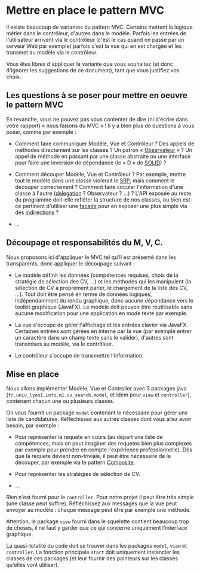 # Mettre en place le pattern MVC

Il existe beaucoup de variantes du pattern MVC. 
Certains mettent la logique métier dans le contrôleur, d'autres dans le modèle. 
Parfois les entrées de l'utilisateur arrivent via le contrôleur (c'est
le cas quand on passe par un serveur Web par exemple) parfois c'est la
vue qui en est chargée et les transmet au modèle via le contrôleur.

Vous êtes libres d'appliquer la variante que vous souhaitez (et donc
d'ignorer les suggestions de ce document), tant que vous justifiez vos
choix.

## Les questions à se poser pour mettre en oeuvre le pattern MVC

En revanche, vous ne pouvez  pas vous contenter de dire (ni d'écrire dans votre rapport) « nous faisons du MVC » ! 
Il y a bien plus de questions à vous poser, comme par exemple :

* Comment faire communiquer Modèle, Vue et Contrôleur ? Des appels de
  méthodes directement sur les classes ? Un patron
  « [Observateur](https://en.wikipedia.org/wiki/Observer_pattern) » ?
  Un appel de méthode en passant par une classe abstraite ou une
  interface pour faire une inversion de dépendance (le « D » de
  [SOLID](https://en.wikipedia.org/wiki/SOLID)) ?
  
* Comment découper Modèle, Vue et Contrôleur ? Par exemple, mettre
  tout le modèle dans une classe violerait le
  [SRP](https://en.wikipedia.org/wiki/Single_responsibility_principle),
  mais comment le découper correctement ? Comment faire circuler
  l'information d'une classe à l'autre
  ([delegation](https://en.wikipedia.org/wiki/Delegation_pattern) ?
  Observateur ? ...) ? L'API exposée au reste du programme doit-elle
  refléter la structure de nos classes, ou bien est-ce pertinent
  d'utiliser une
  [facade](https://en.wikipedia.org/wiki/Facade_pattern) pour en
  exposer une plus simple via des
  [indirections](https://en.wikipedia.org/wiki/GRASP_(object-oriented_design)#Indirection) ?
  
* ...

## Découpage et responsabilités du M, V, C.

Nous proposons ici d'appliquer le MVC tel qu'il est présenté dans les
transparents, donc appliquer le découpage suivant :

* Le modèle définit les données (compétences requises, choix de la
  stratégie de sélection des CV, ...) et les méthodes qui les
  manipulent (la sélection de CV à proprement parler, le chargement de
  la liste des CV, ...). Tout doit être pensé en terme de données
  logiques, indépendamment du rendu graphique, donc aucune dépendance
  vers le toolkit graphique (JavaFX). Le modèle doit pouvoir être
  réutilisable sans aucune modification pour une application en mode
  texte par exemple.

  <!-- - Aucune référence à un nombre de pixels. Un poney peut par exemple -->
  <!--   être défini par sa rangée (`int`) et par sa progression dans un -->
  <!--   tour (`double` compris entre `0.0` et `1.0`). -->
  <!-- - Aucune référence à des noms de touches au clavier. Par exemple, le -->
  <!--   modèle doit recevoir l'information « l'utilisateur a demandé à -->
  <!--   passer le Poney numéro 2 en mode boost », mais pas « l'utilisateur -->
  <!--   a appuyé sur la touche ... » (qui est du domaine de la vue). -->

* La vue s'occupe de gérer l'affichage et les entrées clavier via
  JavaFX. Certaines entrées sont gérées en interne par la vue (par
  exemple entrer un caractère dans un champ texte sans le valider),
  d'autres sont transmises au modèle, via le contrôleur.

* Le contrôleur s'occupe de transmettre l'information.

## Mise en place

Nous allons implémenter Modèle, Vue et Controller avec 3 packages
java (`fr.univ_lyon1.info.m1.cv_search.model`, et idem pour `view`
et `controller`), contenant chacun une ou plusieurs classes.

On vous fournit un package `model` contenant le nécessaire pour gérer
une liste de candidatures. Réfléchissez aux autres classes dont vous
allez avoir besoin, par exemple :

* Pour représenter la requete en cours (au départ une liste de
  compétences, mais on peut imaginer des requetes bien plus complexes
  par exemple pour prendre en compte l'expérience professionnelle).
  Dès que la requete devient non-triviale, il peut être nécessaire de
  la découper, par exemple via le pattern
  [Composite](https://en.wikipedia.org/wiki/Composite_pattern).

* Pour représenter les stratégies de sélection de CV.

* ...

Rien n'est fourni pour le `controller`. Pour notre projet il peut être
très simple (une classe peut suffire). Réfléchissez aux messages que
la vue peut envoyer au modèle : chaque message peut être par exemple
une méthode.

Attention, le package `view` fourni dans le squelette contient
beaucoup trop de choses, il ne faut y garder que ce qui concerne
uniquement l'interface graphique.

La quasi-totalité du code doit se trouver dans les packages `model`,
`view` et `controller`. La fonction principale `start` doit uniquement
instancier les classes de ces packages (et leur fournir des pointeurs
sur les classes qu'elles vont utiliser).
